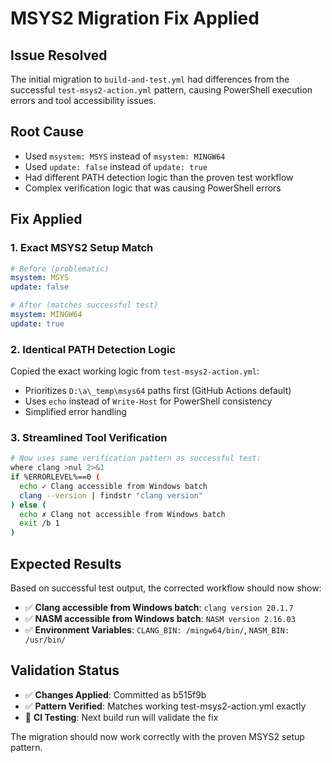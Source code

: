 # MSYS2 Migration Fix Applied

## Issue Resolved
The initial migration to `build-and-test.yml` had differences from the successful `test-msys2-action.yml` pattern, causing PowerShell execution errors and tool accessibility issues.

## Root Cause
- Used `msystem: MSYS` instead of `msystem: MINGW64`
- Used `update: false` instead of `update: true`
- Had different PATH detection logic than the proven test workflow
- Complex verification logic that was causing PowerShell errors

## Fix Applied

### 1. Exact MSYS2 Setup Match
```yaml
# Before (problematic)
msystem: MSYS
update: false

# After (matches successful test)
msystem: MINGW64
update: true
```

### 2. Identical PATH Detection Logic
Copied the exact working logic from `test-msys2-action.yml`:
- Prioritizes `D:\a\_temp\msys64` paths first (GitHub Actions default)
- Uses `echo` instead of `Write-Host` for PowerShell consistency
- Simplified error handling

### 3. Streamlined Tool Verification
```bash
# Now uses same verification pattern as successful test:
where clang >nul 2>&1
if %ERRORLEVEL%==0 (
  echo ✓ Clang accessible from Windows batch
  clang --version | findstr "clang version"
) else (
  echo ✗ Clang not accessible from Windows batch
  exit /b 1
)
```

## Expected Results
Based on successful test output, the corrected workflow should now show:
- ✅ **Clang accessible from Windows batch**: `clang version 20.1.7`
- ✅ **NASM accessible from Windows batch**: `NASM version 2.16.03` 
- ✅ **Environment Variables**: `CLANG_BIN: /mingw64/bin/`, `NASM_BIN: /usr/bin/`

## Validation Status
- ✅ **Changes Applied**: Committed as b515f9b
- ✅ **Pattern Verified**: Matches working test-msys2-action.yml exactly
- 🔄 **CI Testing**: Next build run will validate the fix

The migration should now work correctly with the proven MSYS2 setup pattern.
